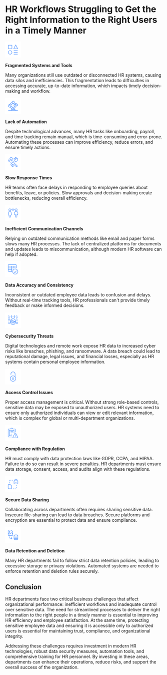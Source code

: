 # HR Workflows Struggling to Get the Right Information to the Right Users in a Timely Manner

<img width="50" alt="image" src="business_challenge_assets/1.png">

**Fragmented Systems and Tools**

Many organizations still use outdated or disconnected HR systems, causing data silos and inefficiencies. This fragmentation leads to difficulties in accessing accurate, up-to-date information, which impacts timely decision-making and workflow.

<img width="50" alt="image" src="business_challenge_assets/2.png">

**Lack of Automation**

Despite technological advances, many HR tasks like onboarding, payroll, and time tracking remain manual, which is time-consuming and error-prone. Automating these processes can improve efficiency, reduce errors, and ensure timely actions.

<img width="50" alt="image" src="business_challenge_assets/3.png">

**Slow Response Times**

HR teams often face delays in responding to employee queries about benefits, leave, or policies. Slow approvals and decision-making create bottlenecks, reducing overall efficiency.

<img width="50" alt="image" src="business_challenge_assets/4.png">

**Inefficient Communication Channels**

Relying on outdated communication methods like email and paper forms slows many HR processes. The lack of centralized platforms for documents and updates leads to miscommunication, although modern HR software can help if adopted.

<img width="50" alt="image" src="business_challenge_assets/5.png">

**Data Accuracy and Consistency**

Inconsistent or outdated employee data leads to confusion and delays. Without real-time tracking tools, HR professionals can't provide timely feedback or make informed decisions.

<img width="50" alt="image" src="business_challenge_assets/6.png">

**Cybersecurity Threats**

Digital technologies and remote work expose HR data to increased cyber risks like breaches, phishing, and ransomware. A data breach could lead to reputational damage, legal issues, and financial losses, especially as HR systems contain personal employee information.

<img width="50" alt="image" src="business_challenge_assets/7.png">

**Access Control Issues**

Proper access management is critical. Without strong role-based controls, sensitive data may be exposed to unauthorized users. HR systems need to ensure only authorized individuals can view or edit relevant information, which is complex for global or multi-department organizations.

<img width="50" alt="image" src="business_challenge_assets/8.png">

**Compliance with Regulation**

HR must comply with data protection laws like GDPR, CCPA, and HIPAA. Failure to do so can result in severe penalties. HR departments must ensure data storage, consent, access, and audits align with these regulations.

<img width="50" alt="image" src="business_challenge_assets/9.png">

**Secure Data Sharing**

Collaborating across departments often requires sharing sensitive data. Insecure file-sharing can lead to data breaches. Secure platforms and encryption are essential to protect data and ensure compliance.

<img width="50" alt="image" src="business_challenge_assets/10.png">

**Data Retention and Deletion**

Many HR departments fail to follow strict data retention policies, leading to excessive storage or privacy violations. Automated systems are needed to enforce retention and deletion rules securely.

## Conclusion
HR departments face two critical business challenges that affect organizational performance: inefficient workflows and inadequate control over sensitive data. The need for streamlined processes to deliver the right information to the right people in a timely manner is essential to improving HR efficiency and employee satisfaction. At the same time, protecting sensitive employee data and ensuring it is accessible only to authorized users is essential for maintaining trust, compliance, and organizational integrity.

Addressing these challenges requires investment in modern HR technologies, robust data security measures, automation tools, and comprehensive training for HR personnel. By investing in these areas, departments can enhance their operations, reduce risks, and support the overall success of the organization.
